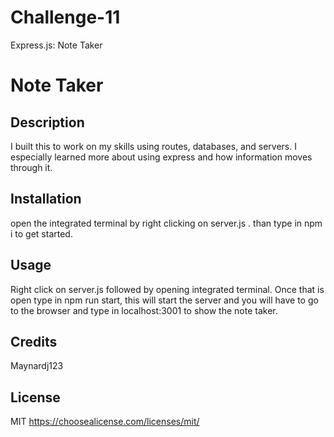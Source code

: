 # Challenge-11
Express.js: Note Taker
# Note Taker



  ## Description
  I built  this to work on my skills using routes, databases, and servers. I especially learned more about using express and how information moves through it.



  ## Installation
  open the integrated terminal by right clicking on server.js . than type in npm i to get started. 


  ## Usage
  Right click on server.js followed by opening integrated terminal. Once that is open type in npm run start, this will start the server and you will have to go to the browser and type in localhost:3001 to show the note taker.


  ## Credits
  Maynardj123


  ## License
  MIT
  https://choosealicense.com/licenses/mit/


